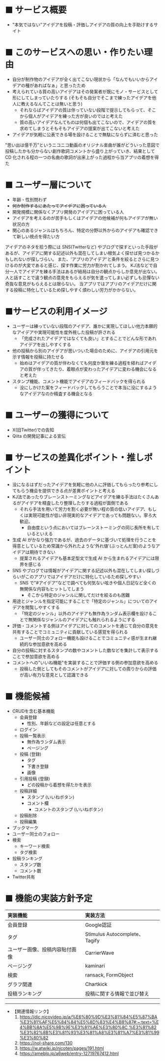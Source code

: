 # ■ サービス概要
- "本気ではない"アイデアを投稿・評価しアイデアの質の向上を手助けするサイト


# ■ このサービスへの思い・作りたい理由
* 自分が制作物のアイデアが全く出てこない現状から「なんでもいいからアイデアの種があればなぁ」と思ったため
* 考えられている質の高いアイデアはその発案者が既にモノ・サービスとして形にしてしまっていたりする (そもそも自分でそこまで練ったアイデアを他人に教えるなんてことは無いと思う)
  * それならばアイデアの質は伴っていない段階で提示してもらって、そこから個人がアイデアを練った方が良いのではと考えた
  * 質の高いアイデアなんてものは何個も出てこないので、アイデアの質を求めてしまうとそもそもアイデアの提案が出てこないと考えた
* アイデアが気軽に公表できる場を設けることで無駄にならずに済むと思った

"思い出は億千万"というニコニコ動画のオリジナル楽曲が誰がどういった意図で投稿したかも分からない創作歌詞コメントから盛り上がっていき、結果として CD 化される程の一つの名曲の歌詞が出来上がった過程から当アプリの着想を得た

# ■ ユーザー層について
* 年齢・性別問わず
* ~~何か制作するにあたってアイデアに困っている人~~
* 開発規模に関係なくアプリ開発のアイデアに困っている人
* アイデアを考えるのが苦手もしくはアイデアの他候補が何もアイデアが無い状況の方
* 関心のあるジャンルはもちろん、特定の分野以外からのアイデアも確認できて新しい視点を得たい方

アイデアのネタを拾う際には SNS(Twitterなど) やブログで探すといった手段があるが、アイデアに関する記述以外も混在してしまい根気よく探せば見つかるかもしれないが探しづらい。
また、'アプリのアイデア'と条件を絞るとさらに見つけるのが大変であると感じ、探す作業に労力が割かれてしまう。
KJ法などで自分一人でアイデアを練る手法はあるが結局は自分の観点からしか意見が出ない。
人と話すことで違う観点の意見をもらえるが気を遣ってしまい必ずしも忌憚ない奇抜な意見がもらえるとは限らない。
当アプリではアプリのアイデアだけに関する投稿に特化しているため探しやすく煩わしい労力がかからない。

# ■サービスの利用イメージ
* ユーザーは練っていない段階のアイデア、誰かに実現してほしい他力本願的なアイデアや実現可能性を度外視した投稿が許される
  * 「完成されたアイデアではなくても良い」とすることでどんな形であれアイデアを出しやすくする
* 他の投稿から別のアイデアが思いついた場合のために、アイデアの引用元を示す情報を投稿に持たせる
  * 始めはアイデアの質が伴わなくても何度か案を練る過程を経ればアイデアの質が伴ってきたり、着眼点が変わったアイデアに変わる機会になると考えた
* スタンプ機能、コメント機能でアイデアのフィードバックを得られる
  * 没にしかけた案をフィードバックしてもらうことで本当に没にするようなアイデアなのか精査する機会となる

# ■ ユーザーの獲得について
* X(旧Twitter)での告知
* Qiita の開発記事による宣伝

# ■ サービスの差異化ポイント・推しポイント
* 没になるはずだったアイデアを気軽に他の人に評価してもらったり参考にしてもらう機会を提供できる点が差異ポイントと考える
* KJ法であったりブレーンストーミングなどアイデアを練る手法はたくさんあるがアイデアを精査したり整理したりする過程が面倒である
  * それら手法を用いて労力を割く必要が無い程の質の低いアイデア、もしくは実現可能性が低い非現実的なアイデアであっても問題ない。寧ろ大歓迎。
    * 自由度という点においてはブレーンストーミングの同じ長所を有しているといえる
* 生成 AI がかなり強力であるが、過去のデータに基づいて処理を行うことを得意としているため常識から外れたような'外れ値'(ぶっとんだ案)のようなアイデアは期待できない
  * 提案されるアイデアも基本定型文で生成 AI から生まれるアイデアには限界を感じる
* SNS やブログでは情報がアイデアに関する記述以外も混在してしまい探しづらいがこのアプリではアイデアだけに特化しているため探しやすい
  * SNS で"#アイデア"などで調べても何気ない呟きや個人日記など全くの無関係な内容もヒットしてしまう
    * そこから特定のジャンルに関してだけを絞るのも困難
* 用途とジャンルを指定可能にすることで「特定のジャンル」についてのアイデアを閲覧しやすくする
  * 「特定のジャンル」以外のアイデアも無作為ランダム表示欄を設けることで無関係なジャンルのアイデアにも触れられるようにする
* 評価・コメントする側はアイデアに対してのコメントを通じて自分の意見を共有することでコミュニティに貢献している感覚を得られる
  * ユーザー同士のフォロー機能も設けることでコミュニティ感が生まれ継続的な参加意欲を高める
* 自分の投稿に対するスタンプの数やコメントした数などを集計して表示することで参加意欲を高める
* コメントへの"いいね機能"を実装することで評価する側の参加意欲を高める
  * 投稿した側としてもそのコメントがアイデアに対しての周りからの評価が高い有力な意見として認識できる

# ■ 機能候補
* CRUDを含む基本機能
  * 会員登録
    * 性別、年齢などの設定は任意とする
  * ログイン
  * 投稿一覧表示
    * 無作為ランダム表示
    * ページング
  * 投稿 (登録)
    * タグ
    * 下書き登録
    * 画像
  * 引用投稿 (登録)
    * どの投稿から着想を得たかを表示
  * 投稿詳細
    * スタンプ (いいねボタン)
    * コメント欄
      * コメントのスタンプ (いいねボタン)
  * 投稿削除
  * 投稿編集
* ブックマーク
* ユーザー同士のフォロー
* 検索
  * キーワード検索
  * タグ検索
* 投稿ランキング
  * スタンプ数
  * コメント数
* Twitter共有

# ■ 機能の実装方針予定
| 実装機能 | 実装方法 |
|:--|:--|
| 会員登録 | Google認証 |
| タグ | Stimulus Autocomplete、Tagify |
| ユーザー画像、投稿内容貼付画像 | CarrierWave |
| ページング | kaminari |
| 検索 | ransack, FormObject |
| グラフ関連 | Chartkick |
| 投稿ランキング | 投稿に関する情報で並び替え |

---
- 【関連情報リンク】
  1. https://dic.nicovideo.jp/a/%E6%80%9D%E3%81%84%E5%87%BA%E3%81%AF%E5%84%84%E5%8D%83%E4%B8%87#:~:text=%E4%BB%8A%E5%9B%9E%E3%81%AE%E3%80%8C,%E3%81%82%E3%82%8B%E3%81%93%E3%81%A8%E3%81%A7%E3%81%99%E3%80%82
  2. https://nol-share.com/130
  3. https://w.atwiki.jp/nicoten/pages/191.html
  4. https://ameblo.jp/a6web/entry-12719767412.html

